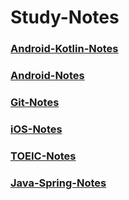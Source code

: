 # Study-Notes

### [Android-Kotlin-Notes](https://github.com/cwt100/Study-Notes/tree/main/Notes/Android-Kotlin-Notes/Menu.md)
### [Android-Notes](https://github.com/cwt100/Study-Notes/tree/main/Notes/Android-Notes/Menu.md)
### [Git-Notes](https://github.com/cwt100/Study-Notes/tree/main/Notes/Git-Notes/Menu.md)
### [iOS-Notes](https://github.com/cwt100/Study-Notes/tree/main/Notes/iOS-Notes/Menu.md)
### [TOEIC-Notes](https://github.com/cwt100/Study-Notes/tree/main/Notes/TOEIC-Notes/Menu.md)
### [Java-Spring-Notes](https://github.com/cwt100/Study-Notes/tree/main/Notes/Java-Spring-Notes/Menu.md)